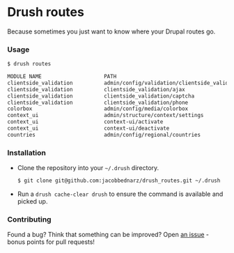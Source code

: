 # Drush routes

Because sometimes you just want to know where your Drupal routes go.

### Usage

```sh
$ drush routes

MODULE NAME                    PATH                                                              FILENAME
clientside_validation          admin/config/validation/clientside_validation/*/*/delete          clientside_validation.admin.inc
clientside_validation          clientside_validation/ajax                                        clientside_validation.module
clientside_validation          clientside_validation/captcha                                     clientside_validation.module
clientside_validation          clientside_validation/phone                                       clientside_validation.module
colorbox                       admin/config/media/colorbox                                       colorbox.admin.inc
context_ui                     admin/structure/context/settings                                  context_ui.module
context_ui                     context-ui/activate                                               context_ui.module
context_ui                     context-ui/deactivate                                             context_ui.module
countries                      admin/config/regional/countries                                   countries.admin.inc
```
  
### Installation

- Clone the repository into your `~/.drush` directory.
    
  ```sh
  $ git clone git@github.com:jacobbednarz/drush_routes.git ~/.drush
  ```
    
- Run a `drush cache-clear drush` to ensure the command is available and picked
  up.
  
### Contributing

Found a bug? Think that something can be improved? Open [an issue](https://github.com/jacobbednarz/drush_routes/issues) - bonus points for pull requests!
